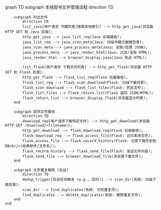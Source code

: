 graph TD
    subgraph 本地图书文件管理流程
        direction TD

        subgraph 列出文件
            direction LR
            list_java[用户请求 书籍列表/搜索本地索引] --> http_get_java(浏览器 HTTP GET 到 Java 后端);
            http_get_java --> java_list_req(Java 后端接收);
            java_list_req --> java_scan_meta(Java: 扫描书籍元数据目录);
            java_scan_meta --> java_process_meta(Java: 读取/处理 JSON);
            java_process_meta --> java_render_html(Java: 过滤/渲染 HTML);
            java_render_html --> browser_display_java(Java 发送 HTML);

            list_flask[用户请求 下载文件列表] --> http_get_flask(浏览器 HTTP GET 到 Flask 后端);
            http_get_flask --> flask_list_req(Flask 后端接收);
            flask_list_req --> flask_scan_download(Flask: 扫描下载目录);
            flask_scan_download --> flask_list_files(Flask: 列出文件);
            flask_list_files --> flask_return_list(Flask 返回 JSON/HTML);
            flask_return_list --> browser_display_flask(浏览器显示列表);
        end

        subgraph 提供文件服务
            direction TD
            download_req[用户请求下载特定文件] --> http_get_download(浏览器 HTTP GET /download/<filename>);
            http_get_download --> flask_download_req(Flask 后端接收);
            flask_download_req --> flask_access_file(Flask: 访问本地文件);
            flask_access_file --> flask_record_history(Flask: 记录下载历史到 DB<br/>(哈希邮件/文件名));
            flask_record_history --> flask_send_file(Flask: 发送文件内容);
            flask_send_file --> browser_download_file(浏览器下载文件);
        end

        subgraph 文件重复删除 (后台)
            direction TD
            dedup_trigger[后台任务触发 (e.g., 定时)] --> scan_dir(系统: 扫描下载目录);
            scan_dir --> find_duplicates(系统: 识别重复项);
            find_duplicates --> delete_duplicates(系统: 删除重复文件);
        end
    end